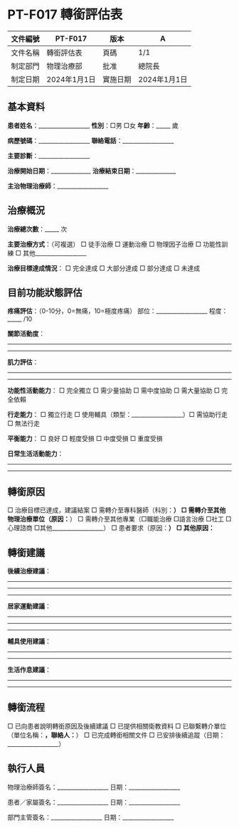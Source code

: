 # PT-F017 轉銜評估表

| 文件編號 | PT-F017 | 版本 | A |
|---------|---------|------|---|
| 文件名稱 | 轉銜評估表 | 頁碼 | 1/1 |
| 制定部門 | 物理治療部 | 批准 | 總院長 |
| 制定日期 | 2024年1月1日 | 實施日期 | 2024年1月1日 |

## 基本資料

**患者姓名**：__________________ **性別**：□男 □女 **年齡**：_____ 歲

**病歷號碼**：__________________ **聯絡電話**：__________________

**主要診斷**：__________________

**治療開始日期**：______________ **治療結束日期**：______________

**主治物理治療師**：__________________

## 治療概況

**治療總次數**：_____ 次

**主要治療方式**：（可複選）
□ 徒手治療 □ 運動治療 □ 物理因子治療 □ 功能性訓練 □ 其他__________________

**治療目標達成情況**：
□ 完全達成 □ 大部分達成 □ 部分達成 □ 未達成

## 目前功能狀態評估

**疼痛評估**：（0-10分，0=無痛，10=極度疼痛）
部位：__________________ 程度：_____ /10

**關節活動度**：
________________________________________________________________________________
________________________________________________________________________________

**肌力評估**：
________________________________________________________________________________
________________________________________________________________________________

**功能性活動能力**：
□ 完全獨立 □ 需少量協助 □ 需中度協助 □ 需大量協助 □ 完全依賴

**行走能力**：
□ 獨立行走 □ 使用輔具（類型：__________________）□ 需協助行走 □ 無法行走

**平衡能力**：
□ 良好 □ 輕度受損 □ 中度受損 □ 重度受損

**日常生活活動能力**：
________________________________________________________________________________
________________________________________________________________________________

## 轉銜原因

□ 治療目標已達成，建議結案
□ 需轉介至專科醫師（科別：__________________）
□ 需轉介至其他物理治療單位（原因：__________________）
□ 需轉介至其他專業（□職能治療 □語言治療 □社工 □心理諮商 □其他__________________）
□ 患者要求（原因：__________________）
□ 其他原因：__________________

## 轉銜建議

**後續治療建議**：
________________________________________________________________________________
________________________________________________________________________________
________________________________________________________________________________

**居家運動建議**：
________________________________________________________________________________
________________________________________________________________________________
________________________________________________________________________________

**輔具使用建議**：
________________________________________________________________________________
________________________________________________________________________________

**生活作息建議**：
________________________________________________________________________________
________________________________________________________________________________

## 轉銜流程

□ 已向患者說明轉銜原因及後續建議
□ 已提供相關衛教資料
□ 已聯繫轉介單位（單位名稱：__________________，聯絡人：__________________）
□ 已完成轉銜相關文件
□ 已安排後續追蹤（日期：__________________）

## 執行人員

物理治療師簽名：__________________ 日期：__________________

患者／家屬簽名：__________________ 日期：__________________

部門主管簽名：__________________ 日期：__________________ 